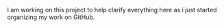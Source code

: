 I am working on this project to help clarify everything here as i just started organizing my work on GitHub. 

